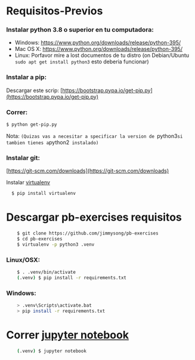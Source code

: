 # Requisitos-Previos

### Instalar python 3.8 o superior en tu computadora:

* Windows: https://www.python.org/downloads/release/python-395/
* Mac OS X: https://www.python.org/downloads/release/python-395/
* Linux: Porfavor mire a lost documentos de tu distro (on Debian/Ubuntu `sudo apt get install python3` esto deberia funcionar)

### Instalar a pip:

Descargar este scrip: [https://bootstrap.pypa.io/get-pip.py](https://bootstrap.pypa.io/get-pip.py)

### Correr:
```sh
$ python get-pip.py
```
Nota: `(Quizas vas a necesitar a specificar la version de `python3` si tambien tienes a `python2` instalado)`

### Instalar git:
[https://git-scm.com/downloads](https://git-scm.com/downloads)

Instalar [virtualenv](https://rukbottoland.com/blog/tutorial-de-python-virtualenv/)

```sh
  $ pip install virtualenv
```

# Descargar pb-exercises requisitos

```sh
    $ git clone https://github.com/jimmysong/pb-exercises
    $ cd pb-exercises
    $ virtualenv -p python3 .venv
```

### Linux/OSX:

```sh
    $ . .venv/bin/activate
    (.venv) $ pip install -r requirements.txt
```
### Windows:
```sh
    > .venv\Scripts\activate.bat
    > pip install -r requirements.txt
```

# Correr [jupyter notebook](https://www.ikkaro.com/jupyter-notebook/)
```sh
    (.venv) $ jupyter notebook
```
